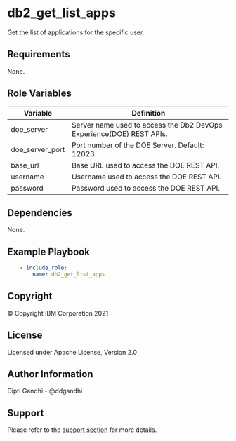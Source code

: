 db2_get_list_apps
=========

Get the list of applications for the specific user.

Requirements
------------

None.

Role Variables
--------------

| Variable           | Definition                                                                             |
|--------------------|----------------------------------------------------------------------------------------|
| doe_server    | Server name used to access the Db2 DevOps Experience(DOE) REST APIs.          |
| doe_server_port            | Port number of the DOE Server. Default: 12023.                                                              |
| base_url       |  Base URL used to access the DOE REST API.|
| username              | Username used to access the DOE REST API.                                                        |
| password              | Password used to access the DOE REST API.|


Dependencies
------------

None.

Example Playbook
----------------

```yaml
    - include_role:
        name: db2_get_list_apps
```

Copyright
---------

© Copyright IBM Corporation 2021

License
-------

Licensed under Apache License, Version 2.0

Author Information
------------------

Dipti Gandhi - @ddgandhi

Support
-------

Please refer to the [support section](https://github.com/IBM/z_ansible_collections_samples/blob/master/README.md#support) for more details.
